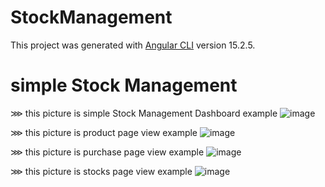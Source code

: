 # StockManagement

This project was generated with [Angular CLI](https://github.com/angular/angular-cli) version 15.2.5.

# simple Stock Management

⋙ this picture is simple Stock Management Dashboard example
![image](https://github.com/DHRUV0021/Stock-Management/assets/88469525/7ed671d0-279c-486d-82a4-1977d4b1e71f)

⋙ this picture is product page view example
![image](https://github.com/DHRUV0021/Stock-Management/assets/88469525/b22af58c-7e6c-4189-931a-a8a3781624cb)

⋙ this picture is purchase page view example
![image](https://github.com/DHRUV0021/Stock-Management/assets/88469525/74f326fc-3c82-424d-a1bf-b6d7e635d759)

⋙ this picture is stocks page view example
![image](https://github.com/DHRUV0021/Stock-Management/assets/88469525/1a62cf78-0d94-43e6-8e35-a3188b201de8)




